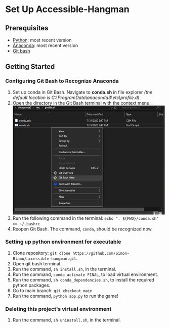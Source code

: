 ﻿# Set Up Accessible-Hangman

## Prerequisites
- [Python](https://www.python.org/): most recent version
- [Anaconda](https://www.anaconda.com/): most recent version
- [Git bash](https://git-scm.com/downloads)

## Getting Started

### Configuring Git Bash to Recognize Anaconda
1. Set up conda in Git Bash. Navigate to **conda.sh** in file explorer *(the default location is C:\ProgramData\anaconda3\etc\profile.d)*.
2. Open the directory in the Git Bash terminal with the context menu.
![Image](https://github.com/Simon-Blamo/accessible-hangman/blob/main/assets/000.png)
3. Run the following command in the terminal: `echo ". ${PWD}/conda.sh" >> ~/.bashrc`
4. Reopen Git Bash. The command, `conda`, should be recognized now.

### Setting up python environment for executable
1. Clone repository: `git clone https://github.com/Simon-Blamo/accessible-hangman.git`. 
2. Open git bash terminal.
3. Run the command, `sh install.sh`, in the terminal.
5. Run the command, `conda activate FINAL`, to load virtual environment.
6. Run the command, `sh conda_dependencies.sh`, to install the required python packages.
7. Go to main branch: ```git checkout main```
8. Run the command, `python app.py` to run the game!

### Deleting this project's virtual environment
1. Run the command, `sh uninstall.sh`, in the terminal.
